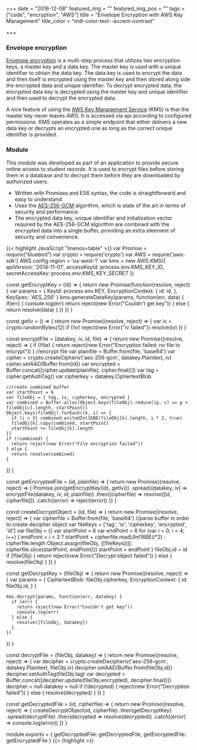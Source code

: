 +++
date             = "2016-12-08"
featured_img     = ""
featured_img_pos = ""
tags             = ["code", "encryption", "AWS"]
title            = "Envelope Encryption with AWS Key Management"
title_color      = "mdl-color-text--accent-contrast"

+++

### Envelope encryption

[Envelope encryption](http://docs.aws.amazon.com/encryption-sdk/latest/developer-guide/introduction.html#envelope) is a multi-step process that utilizes two encryption keys, a master key and a data key. The master key is used with a unique identifier to obtain the data key. The data key is used to encrypt the data and then itself is encrypted using the master key and then stored along side the encrypted data and unique identifier. To decrypt encrypted data, the encrypted data key is decrypted using the master key and unique identifier and then used to decrypt the encrypted data.

A nice feature of using the [AWS Key Management Service](http://docs.aws.amazon.com/kms/latest/developerguide/overview.html) (KMS) is that the master key never leaves AWS. It is accessed via api according to configured permissions. KMS operates as a simple endpoint that either delivers a new data key or decrypts an encrypted one as long as the correct unique identifier is provided.

### Module
This module was developed as part of an application to provide secure online access to student records. It is used to encrypt files before storing them in a database and to decrypt them before they are downloaded by authorized users.

- Written with Promises and ES6 syntax, the code is straightforward and easy to understand.
- Uses the [AES-256-GCM](https://en.wikipedia.org/wiki/Galois/Counter_Mode) algorithm, which is state of the art in terms of security and performance.
- The encrypted data key, unique identifier and initialization vector required by the AES-256-GCM algorithm are combined with the encrypted data into a single buffer, providing an extra eleement of security and convenience.

{{< highlight JavaScript "linenos=table" >}}
var Promise = require("bluebird")
var crypto = require('crypto')
var AWS = require('aws-sdk')
AWS.config.region = 'us-west-1'
var kms = new AWS.KMS({
  apiVersion: '2014-11-01',
  accessKeyId: process.env.KMS_KEY_ID,
  secretAccessKey: process.env.KMS_KEY_SECRET
})


const getEncryptKey = (id) => {
  return new Promise(function(resolve, reject) {
    var params = {
      KeyId: process.env.KEY,
      EncryptionContext: {
        id: id,
      },
      KeySpec: 'AES_256'
    }
    kms.generateDataKey(params, function(err, data) {
      if(err) {
        console.log(err)
        return reject(new Error("Couldn't get key"))
      } else {
        return resolve(data)
      }
    })
  })
}

const getIv = () => {
  return new Promise((resolve, reject) => {
    var iv = crypto.randomBytes(12)
    if (!iv) reject(new Error("iv failed"))
    resolve(iv)
  })
}

const encryptFile = (datakey, iv, id, file) => {
  return new Promise((resolve, reject) => {
      if (!file) {
          return reject(new Error("Encryption failed: no file to encrypt"))
      }
    //encrypt file
    var plainfile = Buffer.from(file, 'base64')
    var cipher = crypto.createCipheriv('aes-256-gcm', datakey.Plaintext, iv)
    cipher.setAAD(Buffer.from(id))
    var encrypted = Buffer.concat([cipher.update(plainfile), cipher.final()])
    var tag = cipher.getAuthTag()
    var cipherkey = datakey.CiphertextBlob

    //create combined buffer
    var startPoint = 6
    var fileObj = { tag, iv, cipherkey, encrypted }
    var combined = Buffer.alloc(Object.keys(fileObj).reduce((p, c) => p + fileObj[c].length, startPoint))
    Object.keys(fileObj).forEach((k, i) => {
      if (i < 3) combined.writeUInt16BE(fileObj[k].length, i * 2, true)
      fileObj[k].copy(combined, startPoint)
      startPoint += fileObj[k].length
    })
    if (!combined) {
      return reject(new Error("File encryption failed"))
    } else {
      return resolve(combined)
    }
  })
}

const getEncryptedFile = (id, plainfile) =>  {
  return new Promise((resolve, reject) => {
    Promise.join(getEncryptKey(id), getIv())
    .spread((datakey, iv) => encryptFile(datakey, iv, id, plainfile))
    .then((cipherfile) => resolve([id, cipherfile]))
    .catch((error) => reject(error))
  })
}

const createDecryptObject = (id, file) => {
  return new Promise((resolve, reject) => {
    var cipherfile = Buffer.from(file, 'base64')
    //parse buffer in order to create decipher object
    var fileKeys = ['tag', 'iv', 'cipherkey', 'encrypted', 'id']
    var fileObj = {}
    var startPoint = 6
    var endPoint = 6
    for (var i = 0; i < 4; i++) {
      endPoint = i < 3 ? startPoint + cipherfile.readUInt16BE(i*2) : cipherfile.length
      Object.assign(fileObj, {[fileKeys[i]]: cipherfile.slice(startPoint, endPoint)})
      startPoint = endPoint
    }
    fileObj.id = id
    if (!fileObj) {
      return reject(new Error("Decrypt object failed"))
    } else {
      resolve(fileObj)
    }
  })
}

const getDecryptKey = (fileObj) => {
  return new Promise((resolve, reject) => {
   var params = {
      CiphertextBlob: fileObj.cipherkey,
      EncryptionContext: {
        id: fileObj.id,
      }
    }

    kms.decrypt(params, function(err, datakey) {
      if (err) {
        return reject(new Error("Couldn't get key"))
        console.log(err)
      } else {
        resolve([fileObj, datakey])
      }
    })
  })
}

const decryptFile = (fileObj, datakey) => {
  return new Promise((resolve, reject) => {
    var decipher = crypto.createDecipheriv('aes-256-gcm', datakey.Plaintext, fileObj.iv)
    decipher.setAAD(Buffer.from(fileObj.id))
    decipher.setAuthTag(fileObj.tag)
    var decrypted = Buffer.concat([decipher.update(fileObj.encrypted), decipher.final()])
    decipher = null
    datakey = null
    if (!decrypted) {
      reject(new Error("Decryption failed"))
    } else {
      resolve(decrypted)
    }
  })
}

const getDecryptedFile = (id, cipherfile) => {
  return new Promise((resolve, reject) => {
    createDecryptObject(id, cipherfile)
    .then(getDecryptKey)
    .spread(decryptFile)
    .then(decrypted => resolve(decrypted))
    .catch((error) => console.log(error))
  })
}

module.exports = {
    getDecryptedFile: getDecryptedFile,
    getEncryptedFile: getEncryptedFile
}
{{< /highlight >}}

